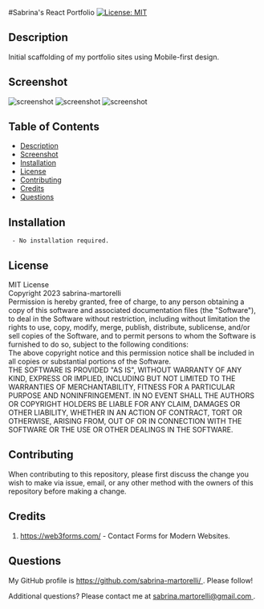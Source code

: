 #Sabrina's React Portfolio 
[![License: MIT](https://img.shields.io/badge/License-MIT-yellow.svg)](https://opensource.org/licenses/MIT)

## Description
Initial scaffolding of my portfolio sites using Mobile-first design.

## Screenshot

![screenshot](./assets/images/screenshot1.png)
![screenshot](./assets/images/screenshot2.png)
![screenshot](./assets/images/screenshot3.png)

## Table of Contents   
  - [Description](#description) 
  - [Screenshot](#screenshot) 
  - [Installation](#installation) 
  - [License](#license)
  - [Contributing](#contributing)
  - [Credits](#credits)
  - [Questions](#questions)

##  Installation 

     - No installation required.
     
##  License 
MIT License   
                        Copyright 2023 sabrina-martorelli   
                        Permission is hereby granted, free of charge, to any person obtaining a copy of this software and associated documentation files (the "Software"), to deal in the Software without restriction, including without limitation the rights to use, copy, modify, merge, publish, distribute, sublicense, and/or sell copies of the Software, and to permit persons to whom the Software is furnished to do so, subject to the following conditions:  
                        The above copyright notice and this permission notice shall be included in all copies or substantial portions of the Software.   
                        THE SOFTWARE IS PROVIDED "AS IS", WITHOUT WARRANTY OF ANY KIND, EXPRESS OR IMPLIED, INCLUDING BUT NOT LIMITED TO THE WARRANTIES OF MERCHANTABILITY, FITNESS FOR A PARTICULAR PURPOSE AND NONINFRINGEMENT. IN NO EVENT SHALL THE AUTHORS OR COPYRIGHT HOLDERS BE LIABLE FOR ANY CLAIM, DAMAGES OR OTHER LIABILITY, WHETHER IN AN ACTION OF CONTRACT, TORT OR OTHERWISE, ARISING FROM, OUT OF OR IN CONNECTION WITH THE SOFTWARE OR THE USE OR OTHER DEALINGS IN THE SOFTWARE.
##  Contributing 
When contributing to this repository, please first discuss the change you wish to make via issue, email, or any other method with the owners of this repository before making a change.

##  Credits

 1. https://web3forms.com/ - Contact Forms for Modern Websites.
 
 ##  Questions
 My GitHub profile is [https://github.com/sabrina-martorelli/ ](https://github.com/sabrina-martorelli/). Please follow!

 Additional questions? Please contact me at [sabrina.martorelli@gmail.com ](mailto:sabrina.martorelli@gmail.com).
